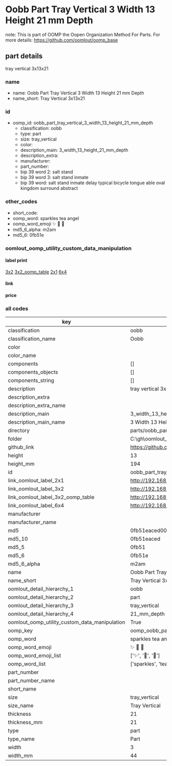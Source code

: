 # Oobb Part Tray Vertical 3 Width 13 Height 21 mm Depth  

note: This is part of OOMP the Oopen Organization Method For Parts. For more details: https://github.com/oomlout/oomp_base

##  part details
  



tray vertical 3x13x21



### name
* name: Oobb Part Tray Vertical 3 Width 13 Height 21 mm Depth
* name_short: Tray Vertical 3x13x21 
### id
* oomp_id: oobb_part_tray_vertical_3_width_13_height_21_mm_depth
  * classification: oobb
  * type: part
  * size: tray_vertical
  * color: 
  * description_main: 3_width_13_height_21_mm_depth
  * description_extra: 
  * manufacturer: 
  * part_number: 
  * bip 39 word 2: salt stand
  * bip 39 word 3: salt stand inmate
  * bip 39 word: salt stand inmate delay typical bicycle tongue able oval kingdom surround abstract

### other_codes
* short_code: 
* oomp_word: sparkles tea angel
* oomp_word_emoji :sparkles: :tea: :angel:
* md5_6_alpha: m2am
* md5_6: 0fb51e






### oomlout_oomp_utility_custom_data_manipulation
#### label print
[3x2](http://192.168.1.245:1112/?label=oomp%20m2am)
[3x2_oomp_table](http://192.168.1.108:1112/?label=oomp%20m2am)
[2x1](http://192.168.1.242:1112/?label=oomp%20m2am)
[6x4](http://192.168.1.55:1112/?label=oomp%20m2am)    

#### link

                              

#### price







### all codes 
| key | value |  
| --- | --- |  
| classification | oobb |  
| classification_name | Oobb |  
| color |  |  
| color_name |  |  
| components | [] |  
| components_objects | [] |  
| components_string | [] |  
| description | tray vertical 3x13x21 |  
| description_extra |  |  
| description_extra_name |  |  
| description_main | 3_width_13_height_21_mm_depth |  
| description_main_name | 3 Width 13 Height 21 mm Depth |  
| directory | parts/oobb_part_tray_vertical_3_width_13_height_21_mm_depth |  
| folder | C:\gh\oomlout_oobb_version_4_generated_parts\parts\oobb_part_tray_vertical_3_width_13_height_21_mm_depth |  
| github_link | https://github.com/oomlout/oomlout_oomp_part_src/tree/main/parts/oobb_part_tray_vertical_3_width_13_height_21_mm_depth |  
| height | 13 |  
| height_mm | 194 |  
| id | oobb_part_tray_vertical_3_width_13_height_21_mm_depth |  
| link_oomlout_label_2x1 | http://192.168.1.242:1112/?label=oomp%20m2am |  
| link_oomlout_label_3x2 | http://192.168.1.245:1112/?label=oomp%20m2am |  
| link_oomlout_label_3x2_oomp_table | http://192.168.1.108:1112/?label=oomp%20m2am |  
| link_oomlout_label_6x4 | http://192.168.1.55:1112/?label=oomp%20m2am |  
| manufacturer |  |  
| manufacturer_name |  |  
| md5 | 0fb51eaced005c8c57f5f39ee8b525f5 |  
| md5_10 | 0fb51eaced |  
| md5_5 | 0fb51 |  
| md5_6 | 0fb51e |  
| md5_6_alpha | m2am |  
| name | Oobb Part Tray Vertical 3 Width 13 Height 21 mm Depth |  
| name_short | Tray Vertical 3x13x21  |  
| oomlout_detail_hierarchy_1 | oobb |  
| oomlout_detail_hierarchy_2 | part |  
| oomlout_detail_hierarchy_3 | tray_vertical |  
| oomlout_detail_hierarchy_4 | 21_mm_depth |  
| oomlout_oomp_utility_custom_data_manipulation | True |  
| oomp_key | oomp_oobb_part_tray_vertical_3_width_13_height_21_mm_depth |  
| oomp_word | sparkles tea angel |  
| oomp_word_emoji | :sparkles: :tea: :angel: |  
| oomp_word_emoji_list | [':sparkles:', ':tea:', ':angel:'] |  
| oomp_word_list | ['sparkles', 'tea', 'angel'] |  
| part_number |  |  
| part_number_name |  |  
| short_name |  |  
| size | tray_vertical |  
| size_name | Tray Vertical |  
| thickness | 21 |  
| thickness_mm | 21 |  
| type | part |  
| type_name | Part |  
| width | 3 |  
| width_mm | 44 |  
